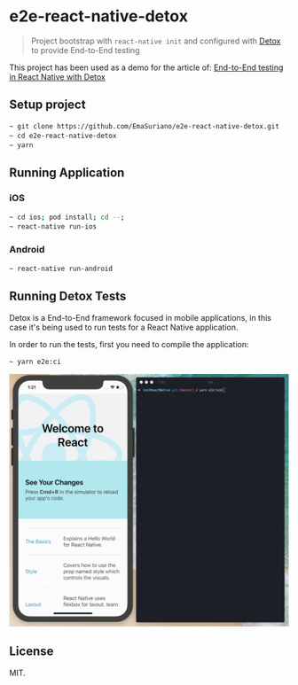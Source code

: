# e2e-react-native-detox

> Project bootstrap with `react-native init` and configured with [Detox](https://github.com/wix/Detox) to provide End-to-End testing

This project has been used as a demo for the article of: [End-to-End testing in React Native with Detox](link-not-defined-yet)

## Setup project

```bash
~ git clone https://github.com/EmaSuriano/e2e-react-native-detox.git
~ cd e2e-react-native-detox
~ yarn
```

## Running Application

### iOS

```bash
~ cd ios; pod install; cd --;
~ react-native run-ios
```

### Android

```bash
~ react-native run-android
```

## Running Detox Tests

Detox is a End-to-End framework focused in mobile applications, in this case it's being used to run tests for a React Native application.

In order to run the tests, first you need to compile the application:

```bash
~ yarn e2e:ci
```

![Detox running](./docs/e2e-full-test.gif)

## License

MIT.
